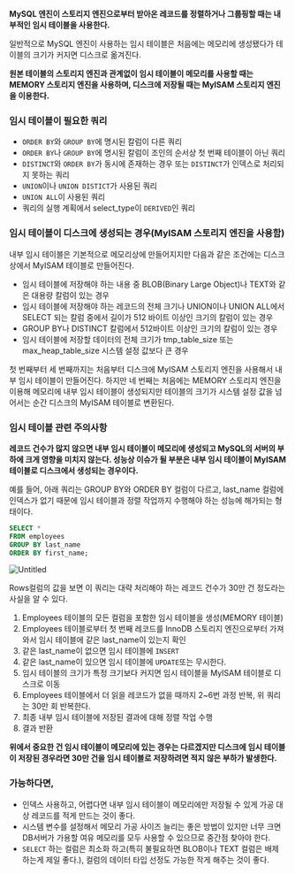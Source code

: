 **MySQL 엔진이 스토리지 엔진으로부터 받아온 레코드를 정렬하거나 그룹핑할 때는 내부적인 임시 테이블을 사용한다.**

일반적으로 MySQL 엔진이 사용하는 임시 테이블은 처음에는 메모리에 생성됐다가 테이블의 크기가 커지면 디스크로 옮겨진다.

**원본 테이블의 스토리지 엔진과 관계없이 임시 테이블이 메모리를 사용할 때는 MEMORY 스토리지 엔진을 사용하며, 디스크에 저장될 때는 MyISAM  스토리지 엔진을 이용한다.**

### 임시 테이블이 필요한 쿼리

- `ORDER BY`와 `GROUP BY`에 명시된 칼럼이 다른 쿼리
- `ORDER BY`나 `GROUP BY`에 명시된 칼럼이 조인의 순서상 첫 번째 테이블이 아닌 쿼리
- `DISTINCT`와 `ORDER BY`가 동시에 존재하는 경우 또는 `DISTINCT`가 인덱스로 처리되지 못하는 쿼리
- `UNION`이나 `UNION DISTICT`가 사용된 쿼리
- `UNION ALL`이 사용된 쿼리
- 쿼리의 실행 계획에서 select_type이 `DERIVED`인 쿼리

### 임시 테이블이 디스크에 생성되는 경우(MyISAM 스토리지 엔진을 사용함)

내부 임시 테이블은 기본적으로 메모리상에 만들어지지만 다음과 같은 조건에는 디스크 상에서 MyISAM 테이블로 만들어진다.

- 임시 테이블에 저장해야 하는 내용 중 BLOB(Binary Large Object)나 TEXT와 같은 대용량 칼럼이 있는 경우
- 임시 테이블에 저장해야 하는 레코드의 전체 크기나 UNION이나 UNION ALL에서 SELECT 되는 칼럼 중에서 길이가 512 바이트 이상인 크기의 칼럼이 있는 경우
- GROUP BY나 DISTINCT 칼럼에서 512바이트 이상인 크기의 칼럼이 있는 경우
- 임시 테이블에 저장할 데이터의 전체 크기가 tmp_table_size 또는 max_heap_table_size 시스템 설정 값보다 큰 경우

첫 번째부터 세 번째까지는 처음부터 디스크에 MyISAM 스토리지 엔진을 사용해서 내부 임시 테이블이 만들어진다. 하지만 네 번째는 처음에는 MEMORY 스토리지 엔진을 이용해 메모리에 내부 임시 테이블이 생성되지만 테이블의 크기가 시스템 설정 값을 넘어서는 순간 디스크의 MyISAM 테이블로 변환된다.

### 임시 테이블 관련 주의사항

**레코드 건수가 많지 않으면 내부 임시 테이블이 메모리에 생성되고 MySQL의 서버의 부하에 크게 영향을 미치지 않는다. 성능상 이슈가 될 부분은 내부 임시 테이블이 MyISAM 테이블로 디스크에서 생성되는 경우이다.**

예를 들어, 아래 쿼리는 GROUP BY와 ORDER BY 컬럼이 다르고, last_name 컬럼에 인덱스가 없기 때문에 임시 테이블과 정렬 작업까지 수행해야 하는 성능에 해가되는 형태이다.

```sql
SELECT *
FROM employees
GROUP BY last_name
ORDER BY first_name;
```

![Untitled](https://github.com/sungwooIsGood/Today-I-Learn/assets/98163632/93b010a5-c4bf-484b-b542-453941c74ad3)

Rows컬럼의 값을 보면 이 쿼리는 대략 처리해야 하는 레코드 건수가 30만 건 정도라는 사실을 알 수 있다.

1. Employees 테이블의 모든 컬럼을 포함한 임시 테이블을 생성(MEMORY 테이블)
2. Employees 테이블로부터 첫 번째 레코드를 InnoDB 스토리지 엔진으로부터 가져와서 임시 테이블에 같은 last_name이 있는지 확인
3. 같은 last_name이 없으면 임시 테이블에 `INSERT`
4. 같은 last_name이 있으면 임시 테이블에 `UPDATE`또는 무시한다.
5. 임시 테이블의 크기가 특정 크기보다 커지면 임시 테이블을 MyISAM 테이블로 디스크로 이동
6. Employees 테이블에서 더 읽을 레코드가 없을 때까지 2~6번 과정 반복, 위 쿼리는 30만 회 반복한다.
7. 최종 내부 임시 테이블에 저장된 결과에 대해 정렬 작업 수행
8. 결과 반환

**위에서 중요한 건 임시 테이블이 메모리에 있는 경우는 다르겠지만 디스크에 임시 테이블이 저장된 경우라면 30만 건을 임시 테이블로 저장하려면 적지 않은 부하가 발생한다.**

### 가능하다면,

- 인덱스 사용하고, 어렵다면 내부 임시 테이블이 메모리에만 저장될 수 있게 가공 대상 레코드를 적게 만드는 것이 좋다.
- 시스템 변수를 설정해서 메모리 가공 사이즈 늘리는 좋은 방법이 있지만 너무 크면 DB서버가 가용할 여유 메모리를 모두 사용할 수 있으므로 중간점 찾아야 한다.
- `SELECT` 하는 컬럼은 최소화 하고(특히 불필요하면 BLOB이나 TEXT 컬럼은 배제 하는게 제일 좋다.), 컬럼의 데이터 타입 선정도 가능한 작게 해주는 것이 좋다.
